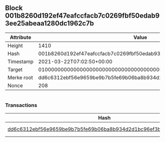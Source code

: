 ## Block 001b8260d192ef47eafccfacb7c0269fbf50edab93ee25abeaa1280dc1962c7b

Attribute | Value
--- | ---
Height | 1410
Hash | 001b8260d192ef47eafccfacb7c0269fbf50edab93ee25abeaa1280dc1962c7b
Timestamp | 2021-03-22T07:02:50+00:00
Target | 0100000000000000000000000000000000000000000000000000000000000000
Merke root | dd6c6312ebf56e9659be9b7b5fe69b06ba8b934d2d1bc96ef3b00eb4472c9514
Nonce | 208

```

```

### Transactions

Hash | Amount
--- | ---
[dd6c6312ebf56e9659be9b7b5fe69b06ba8b934d2d1bc96ef3b00eb4472c9514](dd6c6312ebf56e9659be9b7b5fe69b06ba8b934d2d1bc96ef3b00eb4472c9514.md) | 10.00000000 SKEPTI 
